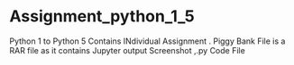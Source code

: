# Assignment_python_1_5

Python 1 to Python 5 Contains INdividual Assignment .
Piggy Bank File is a RAR file as it contains Jupyter output Screenshot ,.py Code File 
